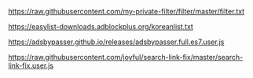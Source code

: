 https://raw.githubusercontent.com/my-private-filter/filter/master/filter.txt

https://easylist-downloads.adblockplus.org/koreanlist.txt

https://adsbypasser.github.io/releases/adsbypasser.full.es7.user.js

https://raw.githubusercontent.com/joyfuI/search-link-fix/master/search-link-fix.user.js
